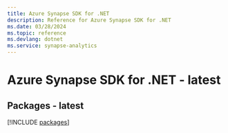 ```yaml
---
title: Azure Synapse SDK for .NET
description: Reference for Azure Synapse SDK for .NET
ms.date: 03/28/2024
ms.topic: reference
ms.devlang: dotnet
ms.service: synapse-analytics
---
```

# Azure Synapse SDK for .NET - latest
## Packages - latest
[!INCLUDE [packages](synapse-index.md)]